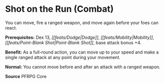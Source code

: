 ﻿---
cssclass: [feats]

---
# Shot on the Run (Combat)

You can move, fire a ranged weapon, and move again before your foes can react.

**Prerequisites:** Dex 13, _[[feats/Dodge|Dodge]]_, _[[feats/Mobility|Mobility]]_, _[[feats/Point-Blank Shot|Point-Blank Shot]]_, base attack bonus +4.

**Benefit:** As a full-round action, you can move up to your speed and make a single ranged attack at any point during your movement.

**Normal:** You cannot move before and after an attack with a ranged weapon.

**Source** PFRPG Core
